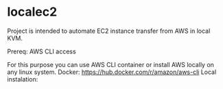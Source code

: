 # localec2
Project is intended to automate EC2 instance transfer from AWS in local KVM.

Prereq:
AWS CLI access

For this purpose you can use AWS CLI container or install AWS locally on any linux system.
Docker:
https://hub.docker.com/r/amazon/aws-cli
Local instalation:
